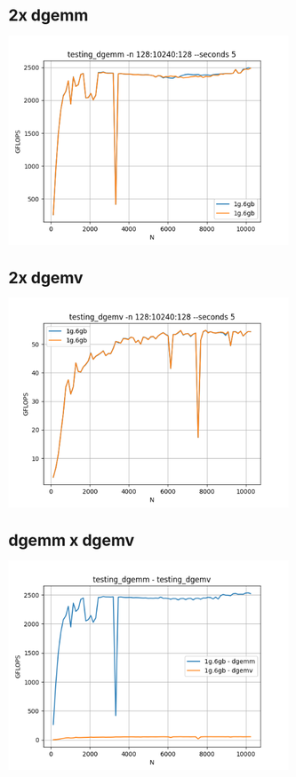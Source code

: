 # 2x dgemm

![](./dos_cuartos%20-%20dgemm/grafica.png)

# 2x dgemv

![](./dos_cuartos%20-%20dgemv/grafica.png)

# dgemm x dgemv

![](./dos_cuartos%20-%20dgemm%20-%20dgemv/grafica.png)
